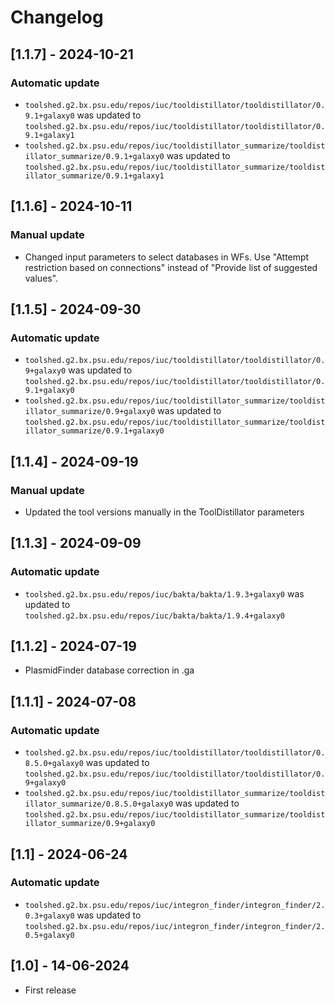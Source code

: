 # Changelog

## [1.1.7] - 2024-10-21

### Automatic update
- `toolshed.g2.bx.psu.edu/repos/iuc/tooldistillator/tooldistillator/0.9.1+galaxy0` was updated to `toolshed.g2.bx.psu.edu/repos/iuc/tooldistillator/tooldistillator/0.9.1+galaxy1`
- `toolshed.g2.bx.psu.edu/repos/iuc/tooldistillator_summarize/tooldistillator_summarize/0.9.1+galaxy0` was updated to `toolshed.g2.bx.psu.edu/repos/iuc/tooldistillator_summarize/tooldistillator_summarize/0.9.1+galaxy1`

## [1.1.6] - 2024-10-11

### Manual update

- Changed input parameters to select databases in WFs. Use "Attempt restriction based on connections" instead of "Provide list of suggested values".

## [1.1.5] - 2024-09-30

### Automatic update
- `toolshed.g2.bx.psu.edu/repos/iuc/tooldistillator/tooldistillator/0.9+galaxy0` was updated to `toolshed.g2.bx.psu.edu/repos/iuc/tooldistillator/tooldistillator/0.9.1+galaxy0`
- `toolshed.g2.bx.psu.edu/repos/iuc/tooldistillator_summarize/tooldistillator_summarize/0.9+galaxy0` was updated to `toolshed.g2.bx.psu.edu/repos/iuc/tooldistillator_summarize/tooldistillator_summarize/0.9.1+galaxy0`

## [1.1.4] - 2024-09-19

### Manual update

- Updated the tool versions manually in the ToolDistillator parameters

## [1.1.3] - 2024-09-09

### Automatic update
- `toolshed.g2.bx.psu.edu/repos/iuc/bakta/bakta/1.9.3+galaxy0` was updated to `toolshed.g2.bx.psu.edu/repos/iuc/bakta/bakta/1.9.4+galaxy0`

## [1.1.2] - 2024-07-19

- PlasmidFinder database correction in .ga

## [1.1.1] - 2024-07-08

### Automatic update
- `toolshed.g2.bx.psu.edu/repos/iuc/tooldistillator/tooldistillator/0.8.5.0+galaxy0` was updated to `toolshed.g2.bx.psu.edu/repos/iuc/tooldistillator/tooldistillator/0.9+galaxy0`
- `toolshed.g2.bx.psu.edu/repos/iuc/tooldistillator_summarize/tooldistillator_summarize/0.8.5.0+galaxy0` was updated to `toolshed.g2.bx.psu.edu/repos/iuc/tooldistillator_summarize/tooldistillator_summarize/0.9+galaxy0`

## [1.1] - 2024-06-24

### Automatic update
- `toolshed.g2.bx.psu.edu/repos/iuc/integron_finder/integron_finder/2.0.3+galaxy0` was updated to `toolshed.g2.bx.psu.edu/repos/iuc/integron_finder/integron_finder/2.0.5+galaxy0`

## [1.0] - 14-06-2024

- First release
